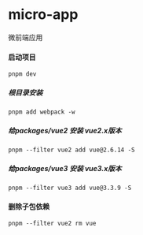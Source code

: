 # micro-app
微前端应用


#### 启动项目
```shell
pnpm dev
```
##### 根目录安装
```shell
pnpm add webpack -w
```
##### 给packages/vue2 安装 vue2.x版本
```shell
pnpm --filter vue2 add vue@2.6.14 -S

```
##### 给packages/vue3 安装 vue3.x版本
```shell
pnpm --filter vue3 add vue@3.3.9 -S
```

#### 删除子包依赖
```shell
pnpm --filter vue2 rm vue
```
